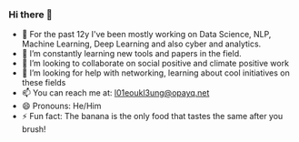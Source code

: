 ### Hi there 👋

- 🔭 For the past 12y I've been mostly working on Data Science, NLP, Machine Learning, Deep Learning and also cyber and analytics.
- 🌱 I’m constantly learning new tools and papers in the field.
- 👯 I’m looking to collaborate on social positive and climate positive work
- 🤔 I’m looking for help with networking, learning about cool initiatives on these fields
- 📫 You can reach me at: l01eoukl3ung@opayq.net
- 😄 Pronouns: He/Him
- ⚡ Fun fact: The banana is the only food that tastes the same after you brush!
